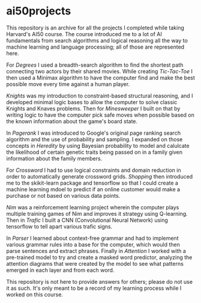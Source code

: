 # ai50projects
This repository is an archive for all the projects I completed while taking Harvard's AI50 course. The course introduced me to a lot of AI fundamentals from search algorithms and logical reasoning all the way to machine learning and language processing; all of those are represented here.

For _Degrees_ I used a breadth-search algorithm to find the shortest path connecting two actors by their shared movies. 
While creating _Tic-Tac-Toe_ I then used a Minimax algorithm to have the computer find and make the best possible move every time against a human player.

_Knights_ was my introduction to constraint-based structural reasoning, and I developed minimal logic bases to allow the computer to solve classic Knights and Knaves problems.
Then for _Minesweeper_ I built on that by writing logic to have the computer pick safe moves when possible based on the known information about the game's board state.

In _Pagerank_ I was introduced to Google's original page ranking search algorithm and the use of probability and sampling.
I expanded on those concepts in _Heredity_ by using Bayesian probability to model and calulcate the likelihood of certain genetic traits being passed on in a family given information about the family members.

For _Crossword_ I had to use logical constraints and domain reduction in order to automatically generate crossword grids. 
_Shopping_ then introduced me to the skikit-learn package and tensorflow so that I could create a machine learning mdoel to predict if an online customer would make a purchase or not based on various data points.

_Nim_ was a reinforcement learning project wherein the computer plays multiple training games of Nim and improves it strategy using Q-learning.
Then in _Trafic_ I built a CNN (Convolutional Neural Network) using tensorflow to tell apart various trafic signs.

In _Parser_ I learned about context-free grammar and had to implement various grammar rules into a base for the computer, which would then parse sentences and extract phrases.
Finally in _Attention_ I worked with a pre-trained model to try and create a masked word predictor, analyzing the attention diagrams that were created by the model to see what patterns emerged in each layer and from each word.

This repository is not here to provide answers for others; please do not use it as such. It's only meant to be a record of my learning process while I worked on this course.
